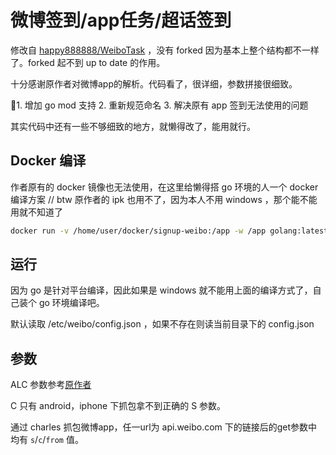 # 微博签到/app任务/超话签到

修改自 [happy888888/WeiboTask](https://github.com/happy888888/WeiboTask) ，没有 forked 因为基本上整个结构都不一样了。forked 起不到 up to date 的作用。

十分感谢原作者对微博app的解析。代码看了，很详细，参数拼接很细致。

1. 增加 go mod 支持
2. 重新规范命名
3. 解决原有 app 签到无法使用的问题

其实代码中还有一些不够细致的地方，就懒得改了，能用就行。

## Docker 编译

作者原有的 docker 镜像也无法使用，在这里给懒得搭 go 环境的人一个 docker 编译方案
// btw 原作者的 ipk 也用不了，因为本人不用 windows ，那个能不能用就不知道了

```bash
docker run -v /home/user/docker/signup-weibo:/app -w /app golang:latest go build *.go
```

## 运行

因为 go 是针对平台编译，因此如果是 windows 就不能用上面的编译方式了，自己装个 go 环境编译吧。

默认读取 /etc/weibo/config.json ，如果不存在则读当前目录下的 config.json

## 参数

ALC 参数参考[原作者](https://github.com/happy888888/WeiboTask)

C 只有 android，iphone 下抓包拿不到正确的 S 参数。

通过 charles 抓包微博app，任一url为 api.weibo.com 下的链接后的get参数中均有 `s`/`c`/`from` 值。
